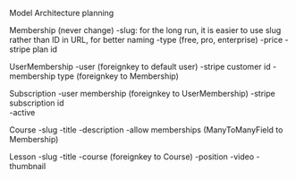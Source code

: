 Model Architecture planning

Membership (never change)
    -slug: for the long run, it is easier to use slug rather than ID in URL, for better naming
    -type                          (free, pro, enterprise)
    -price
    -stripe plan id


UserMembership
    -user                       (foreignkey to default user)
    -stripe customer id
    -membership type            (foreignkey to Membership)


Subscription
    -user membership            (foreignkey to UserMembership)
    -stripe subscription id     
    -active


Course
    -slug
    -title
    -description
    -allow memberships          (ManyToManyField to Membership)


Lesson
    -slug
    -title
    -course                     (foreignkey to Course)
    -position
    -video
    -thumbnail